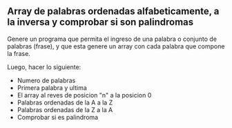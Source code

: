 ## Array de palabras ordenadas alfabeticamente, a la inversa y comprobar si son palindromas

Genere un programa que permita el ingreso de una palabra o conjunto de palabras (frase), y que esta genere un array con cada palabra que compone la frase.

Luego, hacer lo siguiente:

- Numero de palabras
- Primera palabra y ultima
- El array al reves de posicion "n" a la posicion 0
- Palabras ordenadas de la A a la Z
- Palabras ordenadas de la Z a la A
- Comprobar si es palindroma

